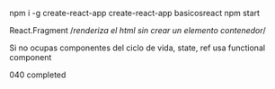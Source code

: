 npm i -g create-react-app
create-react-app basicosreact
npm start

React.Fragment /*renderiza el html sin crear un elemento contenedor*/

Si no ocupas componentes del ciclo de vida, state, ref usa functional component

040 completed
